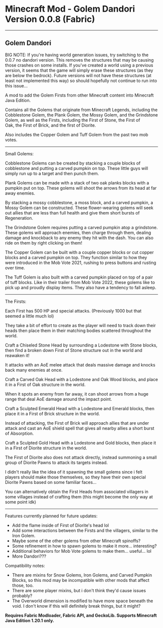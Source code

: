 # Minecraft Mod - Golem Dandori Version 0.0.8 (Fabric)

---

Golem Dandori
---
BIG NOTE: If you're having world generation issues, try switching to the 0.0.7 no dandori version. This removes the structures that may be causing those crashes on some installs. If you've created a world using a previous version, it seems that the game will simply erase these structures (as they are below the bedrock).
Future versions will not have these structures (at least not implemented this way) so should hopefully not continue to run into this issue...

A mod to add the Golem Firsts from other Minecraft content into Minecraft Java Edition.

Contains all the Golems that originate from Minecraft Legends, including the Cobblestone Golem, the Plank Golem, the Mossy Golem, and the Grindstone Golem, as well as the Firsts, including the First of Stone, the First of Oak, the First of Brick, and the first of Diorite.

Also includes the Copper Golem and Tuff Golem from the past two mob votes.

---

Small Golems:

Cobblestone Golems can be created by stacking a couple blocks of cobblestone and putting a carved pumpkin on top.
These little guys will simply run up to a target and then punch them.

Plank Golems can be made with a stack of two oak planks blocks with a pumpkin put on top.
These golems will shoot the arrows from its head at far away enemies.

By stacking a mossy cobblestone, a moss block, and a carved pumpkin, a Mossy Golem can be constructed.
These flower-wearing golems will seek out allies that are less than full health and give them short bursts of Regeneration.

The Grindstone Golem requires putting a carved pumpkin atop a grindstone.
These golems will approach enemies, then charge through them, dealing damage and knockback to any enemy they hit with the dash.
You can also ride on them by right clicking on them!

The Copper Golem can be built with a couple copper blocks or cut copper blocks and a carved pumpkin on top.
They function similar to how they were introduced in the Mob Vote 2021, rushing to press buttons and rusting over time.

The Tuff Golem is also built with a carved pumpkin placed on top of a pair of tuff blocks.
Like in their trailer from Mob Vote 2022, these golems like to pick up and proudly display items. They also have a tendency to fall asleep.

---

The Firsts:

Each First has 500 HP and special attacks. (Previously 1000 but that seemed a little much lol)

They take a bit of effort to create as the player will need to track down their heads then place them in their matching bodies scattered throughout the world.



Craft a Chiseled Stone Head by surrounding a Lodestone with Stone blocks, then find a broken down First of Stone structure out in the world and reawaken it!

It attacks with an AoE melee attack that deals massive damage and knocks back many enemies at once.



Craft a Carved Oak Head with a Lodestone and Oak Wood blocks, and place it in a First of Oak structure in the world.

When it spots an enemy from far away, it can shoot arrows from a huge range that deal AoE damage around the impact point.



Craft a Sculpted Emerald Head with a Lodestone and Emerald blocks, then place it in a First of Brick structure in the world.

Instead of attacking, the First of Brick will approach allies that are under attack and cast an AoE shield spell that gives all nearby allies a short burst of Absorption.



Craft a Sculpted Gold Head with a Lodestone and Gold blocks, then place it in a First of Diorite structure in the world.

The First of Diorite also does not attack directly, instead summoning a small group of Diorite Pawns to attack its targets instead.

I didn't really like the idea of it spawning the small golems since i felt players should make those themselves, so they have their own special Diorite Pawns based on some familiar faces...


You can alternatively obtain the First Heads from associated villagers in some villages instead of crafting them (this might become the only way at some point idk)

---


Features currently planned for future updates:
+ Add the flame inside of First of Diorite's head lol
+ Add some interactions between the Firsts and the villagers, similar to the Iron Golem.
+ Maybe some of the other golems from other Minecraft spinoffs?
+ Some refinement in how to spawn golems to make it more... interesting?
+ Additional behaviors for Mob Vote golems to make them... useful... lol
+ More Dandori???


Compatibility notes:
+ There are mixins for Snow Golems, Iron Golems, and Carved Pumpkin Blocks, so this mod may be incompatible with other mods that affect those, too.
+ There are some player mixins, but i don't think they'd cause issues probably?
+ The Overworld dimension is modified to have more space beneath the void. I don't know if this will definitely break things, but it might?

**Requires Fabric Modloader, Fabric API, and GeckoLib. Supports Minecraft Java Edition 1.20.1 only.**